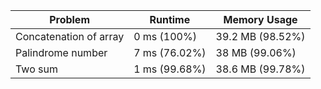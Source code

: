 | Problem                | Runtime       | Memory Usage     |
| ---------------------- | ------------- | ---------------- |
| Concatenation of array | 0 ms (100%)   | 39.2 MB (98.52%) |
| Palindrome number      | 7 ms (76.02%) | 38 MB (99.06%)   |
| Two sum                | 1 ms (99.68%) | 38.6 MB (99.78%) |
